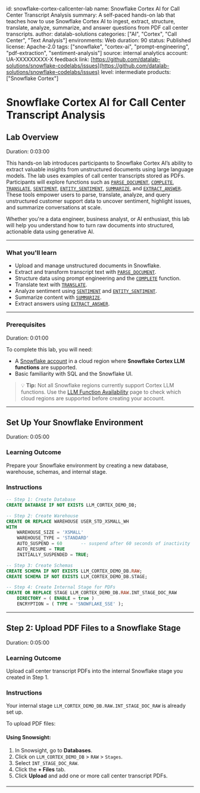 id: snowflake-cortex-callcenter-lab
name: Snowflake Cortex AI for Call Center Transcript Analysis
summary: A self-paced hands-on lab that teaches how to use Snowflake Cortex AI to ingest, extract, structure, translate, analyze, summarize, and answer questions from PDF call center transcripts.
author: datalab-solutions
categories: \["AI", "Cortex", "Call Center", "Text Analysis"]
environments: Web
duration: 90
status: Published
license: Apache-2.0
tags: \["snowflake", "cortex-ai", "prompt-engineering", "pdf-extraction", "sentiment-analysis"]
source: internal
analytics account: UA-XXXXXXXXX-X
feedback link: [https://github.com/datalab-solutions/snowflake-codelabs/issues](https://github.com/datalab-solutions/snowflake-codelabs/issues)
level: intermediate
products: \["Snowflake Cortex"]

# Snowflake Cortex AI for Call Center Transcript Analysis

## Lab Overview

Duration: 0:03:00

This hands-on lab introduces participants to Snowflake Cortex AI’s ability to extract valuable insights from unstructured documents using large language models. The lab uses examples of call center transcripts stored as PDFs. Participants will explore functions such as [`PARSE_DOCUMENT`](https://docs.snowflake.com/en/sql-reference/functions/parse_document), [`COMPLETE`](https://docs.snowflake.com/en/sql-reference/functions/complete), [`TRANSLATE`](https://docs.snowflake.com/en/sql-reference/functions/translate), [`SENTIMENT`](https://docs.snowflake.com/en/sql-reference/functions/sentiment), [`ENTITY_SENTIMENT`](https://docs.snowflake.com/en/sql-reference/functions/entity_sentiment), [`SUMMARIZE`](https://docs.snowflake.com/en/sql-reference/functions/summarize), and [`EXTRACT_ANSWER`](https://docs.snowflake.com/en/sql-reference/functions/extract_answer). These tools empower users to parse, translate, analyze, and query unstructured customer support data to uncover sentiment, highlight issues, and summarize conversations at scale.

Whether you're a data engineer, business analyst, or AI enthusiast, this lab will help you understand how to turn raw documents into structured, actionable data using generative AI.

---

### What you'll learn

* Upload and manage unstructured documents in Snowflake.
* Extract and transform transcript text with [`PARSE_DOCUMENT`](https://docs.snowflake.com/en/sql-reference/functions/parse_document).
* Structure data using prompt engineering and the [`COMPLETE`](https://docs.snowflake.com/en/sql-reference/functions/complete) function.
* Translate text with [`TRANSLATE`](https://docs.snowflake.com/en/sql-reference/functions/translate).
* Analyze sentiment using [`SENTIMENT`](https://docs.snowflake.com/en/sql-reference/functions/sentiment) and [`ENTITY_SENTIMENT`](https://docs.snowflake.com/en/sql-reference/functions/entity_sentiment).
* Summarize content with [`SUMMARIZE`](https://docs.snowflake.com/en/sql-reference/functions/summarize).
* Extract answers using [`EXTRACT_ANSWER`](https://docs.snowflake.com/en/sql-reference/functions/extract_answer).

---

### Prerequisites

Duration: 0:01:00

To complete this lab, you will need:

* A [Snowflake account](https://trial.snowflake.com/?owner=SPN-PID-452710) in a cloud region where **Snowflake Cortex LLM functions** are supported.
* Basic familiarity with SQL and the Snowflake UI.

> 💡 **Tip:** Not all Snowflake regions currently support Cortex LLM functions. Use the [LLM Function Availability](https://docs.snowflake.com/en/user-guide/snowflake-cortex-overview#llm-function-availability) page to check which cloud regions are supported before creating your account.

---

## Set Up Your Snowflake Environment

Duration: 0:05:00

### Learning Outcome

Prepare your Snowflake environment by creating a new database, warehouse, schemas, and internal stage.

### Instructions

```sql
-- Step 1: Create Database
CREATE DATABASE IF NOT EXISTS LLM_CORTEX_DEMO_DB;

-- Step 2: Create Warehouse
CREATE OR REPLACE WAREHOUSE USER_STD_XSMALL_WH
WITH
    WAREHOUSE_SIZE = 'XSMALL'
    WAREHOUSE_TYPE = 'STANDARD'
    AUTO_SUSPEND = 60       -- suspend after 60 seconds of inactivity
    AUTO_RESUME = TRUE
    INITIALLY_SUSPENDED = TRUE;

-- Step 3: Create Schemas
CREATE SCHEMA IF NOT EXISTS LLM_CORTEX_DEMO_DB.RAW;
CREATE SCHEMA IF NOT EXISTS LLM_CORTEX_DEMO_DB.STAGE;

-- Step 4: Create Internal Stage for PDFs
CREATE OR REPLACE STAGE LLM_CORTEX_DEMO_DB.RAW.INT_STAGE_DOC_RAW
    DIRECTORY = ( ENABLE = true )
    ENCRYPTION = ( TYPE = 'SNOWFLAKE_SSE' );
```

---

## Step 2: Upload PDF Files to a Snowflake Stage

Duration: 0:05:00

### Learning Outcome

Upload call center transcript PDFs into the internal Snowflake stage you created in Step 1.

### Instructions

Your internal stage `LLM_CORTEX_DEMO_DB.RAW.INT_STAGE_DOC_RAW` is already set up.

To upload PDF files:

#### Using Snowsight:

1. In Snowsight, go to **Databases**.
2. Click on `LLM_CORTEX_DEMO_DB` > `RAW` > `Stages`.
3. Select `INT_STAGE_DOC_RAW`.
4. Click the **+ Files** tab.
5. Click **Upload** and add one or more call center transcript PDFs.

####

---
